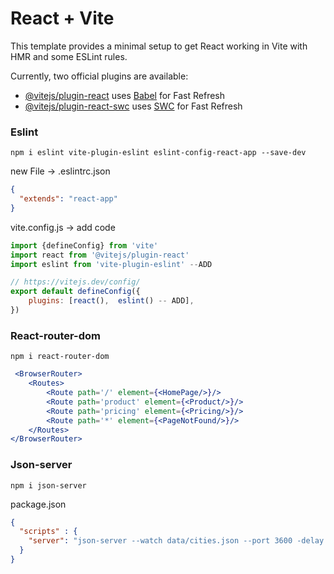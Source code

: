 # React + Vite

This template provides a minimal setup to get React working in Vite with HMR and some ESLint rules.

Currently, two official plugins are available:

- [@vitejs/plugin-react](https://github.com/vitejs/vite-plugin-react/blob/main/packages/plugin-react/README.md) uses [Babel](https://babeljs.io/) for Fast Refresh
- [@vitejs/plugin-react-swc](https://github.com/vitejs/vite-plugin-react-swc) uses [SWC](https://swc.rs/) for Fast Refresh



### Eslint

```
npm i eslint vite-plugin-eslint eslint-config-react-app --save-dev 
```
new File -> .eslintrc.json
```json
{
  "extends": "react-app"
}
```
vite.config.js -> add code
```js
import {defineConfig} from 'vite'
import react from '@vitejs/plugin-react'
import eslint from 'vite-plugin-eslint' --ADD

// https://vitejs.dev/config/
export default defineConfig({
    plugins: [react(),  eslint() -- ADD],
})

```

### React-router-dom
```
npm i react-router-dom
```
```jsx
 <BrowserRouter>
    <Routes>
        <Route path='/' element={<HomePage/>}/>
        <Route path='product' element={<Product/>}/>
        <Route path='pricing' element={<Pricing/>}/>
        <Route path='*' element={<PageNotFound/>}/>
    </Routes>
</BrowserRouter>
```

### Json-server
```
npm i json-server
```
package.json
```json
{
  "scripts" : {
    "server": "json-server --watch data/cities.json --port 3600 -delay 500"
  }
}
```